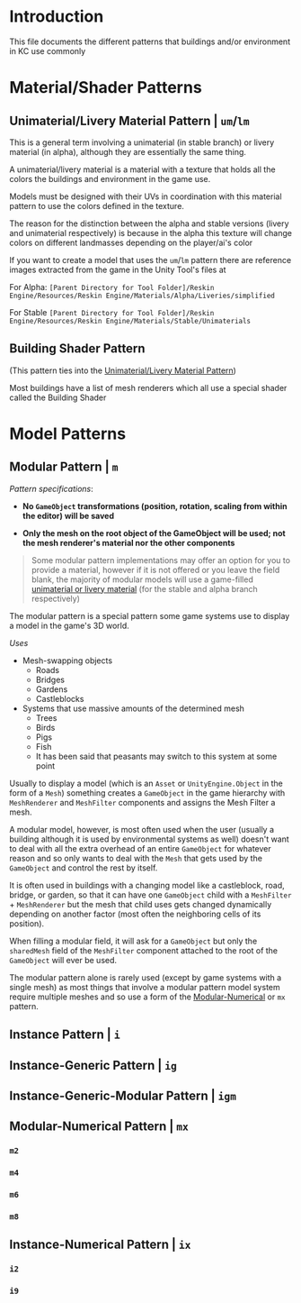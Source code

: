 # Introduction
This file documents the different patterns that buildings and/or environment in KC use commonly

# Material/Shader Patterns
## Unimaterial/Livery Material Pattern | `um`/`lm`
This is a general term involving a unimaterial (in stable branch) or livery material (in alpha), although they are essentially the same thing. 

A unimaterial/livery material is a material with a texture that holds all the colors the buildings and environment in the game use. 

Models must be designed with their UVs in coordination with this material pattern to use the colors defined in the texture. 

The reason for the distinction between the alpha and stable versions (livery and unimaterial respectively) is because in the alpha this texture will change colors on different landmasses depending on the player/ai's color

If you want to create a model that uses the `um`/`lm` pattern there are reference images extracted from the game in the Unity Tool's files at 

For Alpha: `[Parent Directory for Tool Folder]/Reskin Engine/Resources/Reskin Engine/Materials/Alpha/Liveries/simplified`

For Stable `[Parent Directory for Tool Folder]/Reskin Engine/Resources/Reskin Engine/Materials/Stable/Unimaterials`

## Building Shader Pattern
(This pattern ties into the [Unimaterial/Livery Material Pattern](https://github.com/DaDevFox/KCReskinEngine/blob/master/Building_Patterns.md#unimateriallivery-material-pattern--umlm))

Most buildings have a list of mesh renderers which all use a special shader called the Building Shader




# Model Patterns
## Modular Pattern | `m`

*Pattern specifications*: 

- **No `GameObject` transformations (position, rotation, scaling from within the editor) will be saved**

- **Only the mesh on the root object of the GameObject will be used; not the mesh renderer's material nor the other components**

> Some modular pattern implementations may offer an option for you to provide a material, however if it is not offered or you leave the field blank, the majority of modular models will use a game-filled [unimaterial or livery material](https://github.com/DaDevFox/KCReskinEngine/blob/master/Building_Patterns.md#unimateriallivery-material-pattern--umlm) (for the stable and alpha branch respectively)

The modular pattern is a special pattern some game systems use to display a model in the game's 3D world. 

*Uses*

- Mesh-swapping objects
    - Roads
    - Bridges
    - Gardens
    - Castleblocks
- Systems that use massive amounts of the determined mesh
    - Trees
    - Birds
    - Pigs
    - Fish
    - It has been said that peasants may switch to this system at some point


Usually to display a model (which is an `Asset` or `UnityEngine.Object` in the form of a `Mesh`) something creates a `GameObject` in the game hierarchy with `MeshRenderer` and `MeshFilter` components and assigns the Mesh Filter a mesh. 

A modular model, however, is most often used when the user (usually a building although it is used by environmental systems as well) doesn't want to deal with all the extra overhead of an entire `GameObject` for whatever reason and so only wants to deal with the `Mesh` that gets used by the `GameObject` and control the rest by itself. 

It is often used in buildings with a changing model like a castleblock, road, bridge, or garden, so that it can have one `GameObject` child with a `MeshFilter` + `MeshRenderer` but the mesh that child uses gets changed dynamically depending on another factor (most often the neighboring cells of its position). 

When filling a modular field, it will ask for a `GameObject` but only the `sharedMesh` field of the `MeshFilter` component attached to the root of the `GameObject` will ever be used. 

The modular pattern alone is rarely used (except by game systems with a single mesh) as most things that involve a modular pattern model system require multiple meshes and so use a form of the [Modular-Numerical](https://github.com/DaDevFox/KCReskinEngine/blob/master/Building_Patterns.md#modular-numerical-pattern--mx) or `mx` pattern.  

## Instance Pattern | `i`
## Instance-Generic Pattern | `ig`
## Instance-Generic-Modular Pattern | `igm`
## Modular-Numerical Pattern | `mx`
### `m2`
### `m4`
### `m6`
### `m8`
## Instance-Numerical Pattern | `ix`
### `i2`
### `i9`